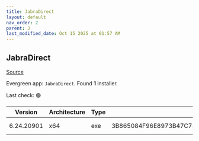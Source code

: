 ```yaml
---
title: JabraDirect
layout: default
nav_order: 2
parent: J
last_modified_date: Oct 15 2025 at 01:57 AM
---
```


## JabraDirect

[Source](https://www.jabra.com/software-and-services/jabra-direct)

Evergreen app: `JabraDirect`. Found **1** installer.

Last check: 🟢

| Version    | Architecture | Type | Sha256                                                           | URI                                                                                                                                                                |
| ---------- | ------------ | ---- | ---------------------------------------------------------------- | ------------------------------------------------------------------------------------------------------------------------------------------------------------------ |
| 6.24.20901 | x64          | exe  | 3B865084F96E8973B47C72991F967278845B06E987EC8D18B5A791873B1AF256 | [https://jabraxpressonlineprdstor.blob.core.windows.net/jdo/JabraDirectSetup.exe](https://jabraxpressonlineprdstor.blob.core.windows.net/jdo/JabraDirectSetup.exe) |
